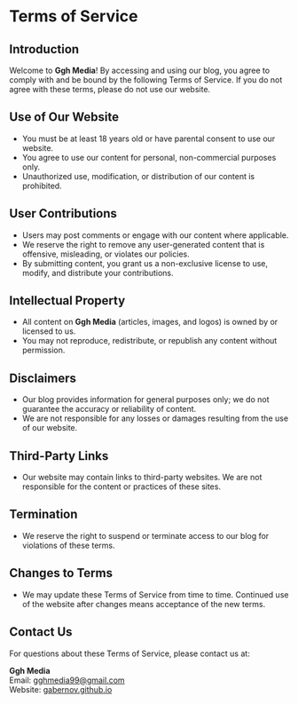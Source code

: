 # Terms of Service

## Introduction
Welcome to **Ggh Media**! By accessing and using our blog, you agree to comply with and be bound by the following Terms of Service. If you do not agree with these terms, please do not use our website.

## Use of Our Website
- You must be at least 18 years old or have parental consent to use our website.
- You agree to use our content for personal, non-commercial purposes only.
- Unauthorized use, modification, or distribution of our content is prohibited.

## User Contributions
- Users may post comments or engage with our content where applicable.
- We reserve the right to remove any user-generated content that is offensive, misleading, or violates our policies.
- By submitting content, you grant us a non-exclusive license to use, modify, and distribute your contributions.

## Intellectual Property
- All content on **Ggh Media** (articles, images, and logos) is owned by or licensed to us.
- You may not reproduce, redistribute, or republish any content without permission.

## Disclaimers
- Our blog provides information for general purposes only; we do not guarantee the accuracy or reliability of content.
- We are not responsible for any losses or damages resulting from the use of our website.

## Third-Party Links
- Our website may contain links to third-party websites. We are not responsible for the content or practices of these sites.

## Termination
- We reserve the right to suspend or terminate access to our blog for violations of these terms.

## Changes to Terms
- We may update these Terms of Service from time to time. Continued use of the website after changes means acceptance of the new terms.

## Contact Us
For questions about these Terms of Service, please contact us at:

**Ggh Media**  
Email: [gghmedia99@gmail.com](mailto:gghmedia99@gmail.comm)  
Website: [gabernov.github.io](https://gabernov.github.io/)
